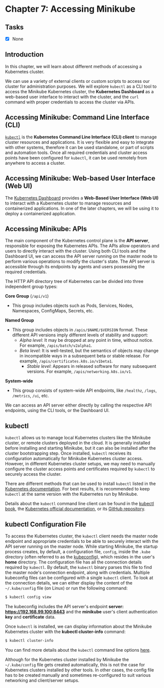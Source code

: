 # Chapter 7: Accessing Minikube

## Tasks
- [x] None

## Introduction

In this chapter, we will learn about different methods of accessing a Kubernetes cluster.

We can use a variety of external clients or custom scripts to access our cluster for administration purposes. We will explore `kubectl` as a CLI tool to access the Minikube Kubernetes cluster, the **Kubernetes Dashboard** as a web-based user interface to interact with the cluster, and the `curl` command with proper credentials to access the cluster via APIs.

## Accessing Minikube: Command Line Interface (CLI)

[`kubectl`](https://kubernetes.io/docs/reference/kubectl/overview) is the **Kubernetes Command Line Interface (CLI) client** to manage cluster resources and applications. It is very flexible and easy to integrate with other systems, therefore it can be used standalone, or part of scripts and automation tools. Once all required credentials and cluster access points have been configured for `kubectl`, it can be used remotely from anywhere to access a cluster.

## Accessing Minikube: Web-based User Interface (Web UI)

The [Kubernetes Dashboard](https://kubernetes.io/docs/tasks/access-application-cluster/web-ui-dashboard) provides a **Web-Based User Interface (Web UI)** to interact with a Kubernetes cluster to manage resources and containerized applications. In one of the later chapters, we will be using it to deploy a containerized application.

## Accessing Minikube: APIs

The main component of the Kubernetes control plane is the **API server**, responsible for exposing the Kubernetes APIs. The APIs allow operators and users to directly interact with the cluster. Using both CLI tools and the Dashboard UI, we can access the API server running on the master node to perform various operations to modify the cluster's state. The API server is accessible through its endpoints by agents and users possessing the required credentials.

The HTTP API directory tree of Kubernetes can be divided into three independent group types:

**Core Group** (`/api/v1`)
* This group includes objects such as Pods, Services, Nodes, Namespaces, ConfigMaps, Secrets, etc.

**Named Group**
* This group includes objects in `/apis/$NAME/$VERSION` format. These different API versions imply different levels of stability and support:
  * *Alpha level*: It may be dropped at any point in time, without notice. For example, `/apis/batch/v2alpha1`.
  * *Beta level*: It is well-tested, but the semantics of objects may change in incompatible ways in a subsequent beta or stable release. For example, `/apis/certificates.k8s.io/v1beta1`.
	* *Stable level*: Appears in released software for many subsequent versions. For example, `/apis/networking.k8s.io/v1`.

**System-wide**
* This group consists of system-wide API endpoints, like `/healthz`, `/logs`, `/metrics`, `/ui`, etc.

We can access an API server either directly by calling the respective API endpoints, using the CLI tools, or the Dashboard UI.

## kubectl

`kubectl` allows us to manage local Kubernetes clusters like the Minikube cluster, or remote clusters deployed in the cloud. It is generally installed before installing and starting Minikube, but it can also be installed after the cluster bootstrapping step. Once installed, `kubectl` receives its configuration automatically for Minikube Kubernetes cluster access. However, in different Kubernetes cluster setups, we may need to manually configure the cluster access points and certificates required by `kubectl` to securely access the cluster.

There are different methods that can be used to install `kubectl` listed in the [Kubernetes documentation](https://kubernetes.io/docs/tasks/tools/install-kubectl). For best results, it is recommended to keep `kubectl` at the same version with the Kubernetes run by Minikube.

Details about the `kubectl` command line client can be found in the [kubectl book](https://kubectl.docs.kubernetes.io), the [Kubernetes official documentation](https://kubernetes.io/search/?q=kubectl), or its [GitHub repository](https://github.com/kubernetes/kubectl).

## kubectl Configuration File

To access the Kubernetes cluster, the `kubectl` client needs the master node endpoint and appropriate credentials to be able to securely interact with the API server running on the master node. While starting Minikube, the startup process creates, by default, a configuration file, `config`, inside the `.kube` directory (often referred to as the [kubeconfig](https://kubernetes.io/docs/concepts/configuration/organize-cluster-access-kubeconfig)), which resides in the user's **home** directory. The configuration file has all the connection details required by `kubectl`. By default, the `kubectl` binary parses this file to find the master node's connection endpoint, along with credentials. Multiple kubeconfig files can be configured with a single `kubectl` client. To look at the connection details, we can either display the content of the `~/.kube/config` file (on Linux) or run the following command:

```bash
$ kubectl config view
```

The kubeconfig includes the API server's endpoint **server: https://192.168.99.100:8443** and the **minikube** user's client authentication **key** and **certificate** data.

Once `kubectl` is installed, we can display information about the Minikube Kubernetes cluster with the **kubectl cluster-info** command:

```bash
$ kubectl cluster-info
```

You can find more details about the `kubectl` command line options [here](https://kubernetes.io/docs/reference/kubectl/overview).

Although for the Kubernetes cluster installed by Minikube the `~/.kube/config` file gets created automatically, this is not the case for Kubernetes clusters installed by other tools. In other cases, the config file has to be created manually and sometimes re-configured to suit various networking and client/server setups.
